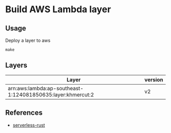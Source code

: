 # Build AWS Lambda layer

## Usage

Deploy a layer to aws

```shell
make
```

## Layers

| Layer                                                      | version |
|------------------------------------------------------------|---------|
| arn:aws:lambda:ap-southeast-1:124081850635:layer:khmercut:2| v2      |


## References

- [serverless-rust](https://www.serverless.com/plugins/serverless-rust)
